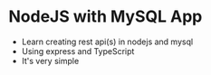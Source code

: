 # NodeJS with MySQL App

- Learn creating rest api(s) in nodejs and mysql
- Using express and TypeScript
- It's very simple